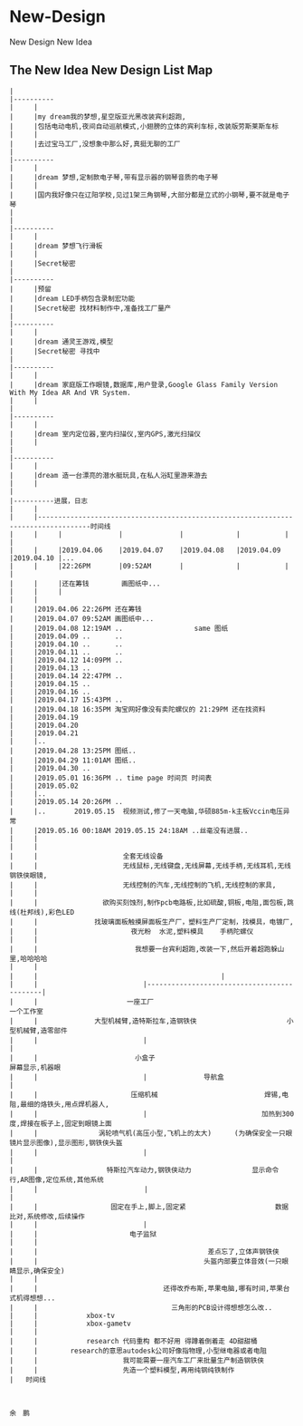 # New-Design
New Design New Idea

The New Idea New Design List Map
----------
    |
    |----------
    |     |   
    |     |my dream我的梦想,星空版亚光黑改装宾利超跑,
    |     |包括电动电机,夜间自动巡航模式,小翅膀的立体的宾利车标,改装版劳斯莱斯车标
    |     |
    |     |去过宝马工厂,没想象中那么好,真挺无聊的工厂
    |
    |----------
    |     |
    |     |dream 梦想,定制款电子琴,带有显示器的钢琴音质的电子琴
    |     |
    |     |国内我好像只在辽阳学校,见过1架三角钢琴,大部分都是立式的小钢琴,要不就是电子琴
    |
    |
    |----------
    |     |
    |     |dream 梦想飞行滑板
    |     |
    |     |Secret秘密
    |
    |----------
    |     |预留
    |     |dream LED手柄包含录制宏功能  
    |     |Secret秘密 找材料制作中,准备找工厂量产
    |     
    |----------
    |     |
    |     |dream 通灵王游戏,模型
    |     |Secret秘密 寻找中
    |
    |----------
    |     |
    |     |dream 家庭版工作眼镜,数据库,用户登录,Google Glass Family Version With My Idea AR And VR System.
    |     |
    |
    |----------
    |     |
    |     |dream 室内定位器,室内扫描仪,室内GPS,激光扫描仪
    |     | 
    |
    |----------
    |     |
    |     |dream 造一台漂亮的潜水艇玩具,在私人浴缸里游来游去
    |     |
    |
    |----------进展，日志
    |     |
    |     |-----------------------------------------------------------------------------------时间线
    |     |     |              |              |             |           |           |                  
    |     |     |2019.04.06    |2019.04.07    |2019.04.08   |2019.04.09 |2019.04.10 |...     
    |     |     |22:26PM       |09:52AM       |             |           |           |                      
    |     |     |还在筹钱        画图纸中...
    |     |     |
    |     |
    |     |2019.04.06 22:26PM 还在筹钱
    |     |2019.04.07 09:52AM 画图纸中...
    |     |2019.04.08 12:19AM ..          　　　　 same 图纸
    |     |2019.04.09 ..      ..
    |     |2019.04.10 ..      ..
    |     |2019.04.11 ..      ..
    |     |2019.04.12 14:09PM ..
    |     |2019.04.13 ..
    |     |2019.04.14 22:47PM ..
    |     |2019.04.15 ..
    |     |2019.04.16 ..
    |     |2019.04.17 15:43PM ..
    |     |2019.04.18 16:35PM 淘宝网好像没有卖陀螺仪的 21:29PM 还在找资料
    |     |2019.04.19 
    |     |2019.04.20 
    |     |2019.04.21
    |     |..
    |     |2019.04.28 13:25PM 图纸..
    |     |2019.04.29 11:01AM 图纸..
    |     |2019.04.30 ..
    |     |2019.05.01 16:36PM .. time page 时间页 时间表
    |     |2019.05.02
    |     |..
    |     |2019.05.14 20:26PM .. 
    |     |..       2019.05.15  视频测试,修了一天电脑,华硕B85m-k主板Vccin电压异常
    |     |2019.05.16 00:18AM 2019.05.15 24:18AM ..丝毫没有进展..
    |     |
    |     |
    |     |                     全套无线设备
    |     |                     无线鼠标,无线键盘,无线屏幕,无线手柄,无线耳机,无线钢铁侠眼镜,
    |     |                     无线控制的汽车,无线控制的飞机,无线控制的家具,
    |     |
    |     |                欲购买刻蚀剂,制作pcb电路板,比如硫酸,铜板,电阻,面包板,跳线(杜邦线),彩色LED
    |     |              找玻璃面板触摸屏面板生产厂，塑料生产厂定制，找模具，电镀厂,
    |     |                       夜光粉  水泥,塑料模具    手柄陀螺仪
    |     |     
    |     |                        我想要一台宾利超跑,改装一下,然后开着超跑躲山里,哈哈哈哈
    |     |
    |     |　　　　　　　　　　　　　　                      |
    |     |                          |--------------------------------------------|
    |     |                      一座工厂　　　　　　　　　　　　　　　　　　　　　   一个工作室
    |     |              大型机械臂,造特斯拉车,造钢铁侠　　　　　　　　　　 　   小型机械臂,造零部件
    |     |                          |                                  　　　　　 |
    |     |                        小盒子　　　　　　　　　　　　　　　　　　　   屏幕显示,机器眼　
    |     |                          |              导航盒                　　　   |
    |     |                       压缩机械                  　　　　　焊锡,电阻,最细的烙铁头,用点焊机器人,
    |     |                          |                   　　　　　 加热到300度,焊接在板子上,固定到眼镜上面
    |     |               涡轮喷气机(高压小型,飞机上的太大)    　(为确保安全一只眼镜片显示图像),显示图形,钢铁侠头盔
    |     |                          |                         　　　　　 　　　　　 |
    |     |                 特斯拉汽车动力,钢铁侠动力　　　　　　　　　显示命令行,AR图像,定位系统,其他系统 
    |     |　　　　　　　　　　　 　　 　 |　　　　　　　　　　　　　　　　　　　　 　　    　|
    |     |                  固定在手上,脚上,固定紧                      数据比对,系统修改,后续操作
    |     |                          |         
    |     |                     　电子监狱    
    |     |                             
    |     |                                          差点忘了,立体声钢铁侠
    |     |                                         头盔内部要立体音效(一只眼睛显示,确保安全)
    |     |
    |     |                               还得改乔布斯,苹果电脑,哪有时间,苹果台式机得想想...
    |     |                                 三角形的PCB设计得想想怎么改..
    |     |            xbox-tv                                 
    |     |            xbox-gametv
    |     |
    |     |            research 代码重构 都不好用 得蹲着倒着走 4D甜甜桶
    |     |        research的意思autodesk公司好像指物理,小型继电器或者电阻
    |     |                     我可能需要一座汽车工厂来批量生产制造钢铁侠
    |     |                     先造一个塑料模型,再用纯钢纯铁制作    
    |   时间线
    
    
                                                                                                            余　鹏
                                                                                                            
